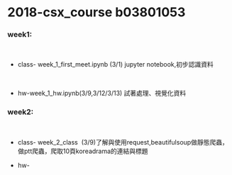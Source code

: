 # 2018-csx_course b03801053
###  week1: 
          <ul>
          <li><p>class- week_1_first_meet.ipynb (3/1) jupyter notebook,初步認識資料</p></li>
          <li><p>hw-week_1_hw.ipynb(3/9,3/12/3/13) 試著處理、視覺化資料</p></li>
          </ul>
###  week2:

          <ul>
          <li><p>class- week_2_class  (3/9)了解與使用request,beautifulsoup做靜態爬蟲，做ptt爬蟲，爬取10頁koreadrama的連結與標題</p></li>
          <li><p>hw- </p></li>
          </ul>
